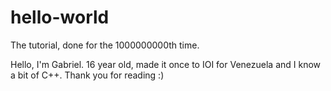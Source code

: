 # hello-world
The tutorial, done for the 1000000000th time.

Hello, I'm Gabriel. 16 year old, made it once to IOI for Venezuela and I know a bit of C++. 
Thank you for reading :)
